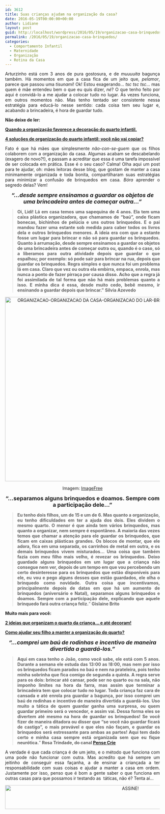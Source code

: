 ```yaml
---
id: 3612
title: Suas crianças ajudam na organização da casa?
date: 2016-05-19T00:00:00+00:00
author: Lidiane
layout: post
guid: http://localhost/wordpress/2016/05/19/organizacao-casa-brinquedos/
permalink: /2016/05/19/organizacao-casa-brinquedos/
categories:
  - Comportamento Infantil
  - Maternidade
  - Organização
  - Rotina da Casa
---
```

<p align="justify">
  Arturzinho está com 3 anos de pura gostosura, e de <em>muuuuita</em> bagunça também. Há momentos em que a casa fica de um jeito que, <em>pelamor</em>, parece que passou uma <em>tisunami</em>! Ok! Estou exagerando… <em>tsc tsc tsc</em>… mas quem é mãe entendeu bem o que eu quis dizer, <em>né</em>? O que tenho feito por aqui é convidá-lo a me ajudar a colocar tudo no lugar. Ás vezes funciona, em outros momentos não. Mas tenho tentado ser consistente nessa estratégia para educá-lo nesse sentido: cada coisa tem seu lugar e, acabando a brincadeira, é hora de guardar tudo.
</p>

<p align="justify">
  <strong>Não deixe de ler:</strong>
</p>

<p align="justify">
  <a href="http://www.bichafemea.com/2012/07/25/organizacao-quarto-infantil/" target="_blank"><strong>Quando a organização favorece a decoração do quarto infantil.</strong></a>
</p>

<p align="justify">
  <a href="http://www.decoracaodacasa.com/organizacao-quarto-infantil-2/" target="_blank"><strong>4 soluções de organização do quarto infantil: você não vai copiar?</strong></a>
</p>

<p align="justify">
  Fato é que há mães que simplesmente <em>não-con-se-guem</em> que os filhos colaborem com a organização da casa. Algumas acabam se descabelando (exagero de novo?!), e passam a acreditar que essa é uma tarefa impossível de ser colocada em prática. Esse é o seu caso? Calma! Olha aqui um post para te ajudar, oh: mães leitoras desse blog, que gostam de manter a casa minimamente organizada e toda bonita, compartilharam suas estratégias para minimizar a confusão de brinquedos em casa. <em>Bóra</em> aprender o segredo delas? Vem!
</p>

<p align="center">
  <strong><em><span style="font-size: large;">“…desde sempre ensinamos a guardar os objetos de uma brincadeira antes de começar outra…”</span></em></strong>
</p>

> <p align="justify">
>   <strong>Oi, Lidi! Lá em casa temos uma sapequina de 4 anos. Ela tem uma caixa plástica organizadora, que chamamos de &#8220;baú&#8221;, onde ficam bonecas, bichinhos de pelúcia e uns outros brinquedos. E o pai mandou fazer uma estante sob medida para caber todos os livros dela e outros brinquedos menores. A ideia era com que a estante fosse um lugar para brincar e não só para guardar os brinquedos. Quanto à arrumação, desde sempre ensinamos a guardar os objetos de uma brincadeira antes de começar outra ou, quando é o caso, só a liberamos para outra atividade depois que guardar o que espalhou; por exemplo: só pode sair para brincar na rua, depois que guardar os brinquedos. Regra simples e que nunca foi um problema lá em casa. Claro que vez ou outra ela embirra, empaca, enrola, mas nunca a ponto de fazer pirraça por causa disso. Acho que a regra já foi assimilada de tal forma que não há mais problemas quanto a isso. E minha dica é essa, desde muito cedo, bebê mesmo, ir ensinando a guardar depois que brincar.”</strong> <strong>Silvia Azevedo</strong>
> </p>

<p align="center">
  <img class="alignnone size-full wp-image-12546" src="http://www.trololodemulher.com.br/blog/wp-content/uploads/2016/05/ORGANIZACAO-ORGANIZACAO-DA-CASA-ORGANIZACAO-DO-LAR-BRINQUEDOS.jpg" alt="ORGANIZACAO-ORGANIZACAO DA CASA-ORGANIZACAO DO LAR-BRINQUEDOS" width="600" height="600" />
</p>

<p align="center">
  Imagem: <a href="http://www.freeimages.com/" target="_blank">ImageFree</a>
</p>

<p align="center">
  <strong><span style="font-size: large;">“…separamos alguns brinquedos e doamos. Sempre com a participação dele…”</span></strong>
</p>

> <p align="justify">
>   <strong>Eu tenho dois filhos, um de 15 e um de 6. Mas quanto a organização, eu tenho dificuldades em ter a ajuda dos dois. Eles dividem o mesmo quarto. O menor é que ainda tem vários brinquedos, mas quanto a organizar, nem sempre é espontâneo. A maioria das vezes temos que chamar a atenção para ele guardar os brinquedos, que ficam em caixas plásticas grandes. Os blocos de montar, que ele adora, fica em uma separada, os carrinhos de metal em outra, e os demais brinquedos vivem misturados&#8230; Uma coisa que também fazia com meu filho mais velho, é revezar os brinquedos. Deixo guardado alguns brinquedos em um lugar que a criança não consegue nem ver, depois de um tempo em que vou percebendo um certo desinteresse para os brinquedos que estão disponíveis para ele, eu vou e pego alguns desses que estão guardados, ele olha o brinquedo como novidade. Outra coisa que incentivamos, principalmente depois de datas em que há um aumento de brinquedos (aniversário e Natal), separamos alguns brinquedos e doamos. Sempre com a participação dele, explicando que aquele brinquedo fará outra criança feliz.</strong>” <strong>Gislaine Brito</strong>
> </p>

<p align="justify">
  <strong>Muito mais para você:</strong>
</p>

<p align="justify">
  <a href="http://www.decoracaodacasa.com/organizacao-quarto-da-crianca/" target="_blank"><strong>2 ideias que organizam o quarto da criança… e até decoram!</strong></a>
</p>

<p align="justify">
  <a href="http://www.decoracaodacasa.com/organizacao-quarto-infantil/" target="_blank"><strong>Como ajudar seu filho a manter a organização do quarto?</strong></a>
</p>

<p align="center">
  <strong><em><span style="font-size: large;">“…comprei um baú de rodinhas e incentivo de maneira divertida a guardá-los.”</span></em></strong>
</p>

> <p align="justify">
>   <strong>Aqui em casa tenho o João, como você sabe, ele está com 5 anos. Durante a semana ele estuda das 13:00 as !8:00, mas nem por isso os brinquedos ficam parados no baú e nem na prateleira, pois tenho minha sobrinha que fica comigo de segunda a quinta. A regra serve para os dois: brincar até cansar, pode ser no quarto ou na sala, não imponho limites na hora da farra, mas assim que terminar a brincadeira tem que colocar tudo no lugar. Toda criança faz cara de cansada e até enrola pra guardar a bagunça, por isso comprei um baú de rodinhas e incentivo de maneira divertida a guardá-los. Uso muito a tática de quem guardar ganha uma surpresa, ou quem guardar primeiro será o vencedor, e assim vai. Dessa forma eles se divertem até mesmo na hora de guardar os brinquedos! Se você fizer de maneira ditadora ou disser que &#8220;se você não guardar ficará de castigo&#8221;, o mais provável e que eles não façam, e guardar os brinquedos será estressante para ambas as partes! Aqui tem dado certo e minha casa sempre está organizada sem que eu fique neurótica.</strong>” <strong>Rosa Trindade, do canal </strong><a href="https://www.youtube.com/user/pscrie" target="_blank"><strong>Pense Crie</strong></a>
> </p>

<p align="justify">
  A verdade é que cada criança é de um jeito, e o método que funciona com uma pode não funcionar com outra. Mas acredito que há sempre um jeitinho de conseguir essa façanha, a de ensinar a criançada a ter responsabilidade com suas coisas e ajudar a manter a casa em ordem. Justamente por isso, penso que é bom a gente saber o que funciona em outras casas para que possamos ir testando as  táticas, não é? Tenta aí…
</p>

<p align="center">
  <a href="http://feedburner.google.com/fb/a/mailverify?uri=blogBichaFemea&loc=en_US" target="_blank"><img class="alignnone size-full wp-image-10439" src="http://www.trololodemulher.com.br/blog/wp-content/uploads/2014/09/ASSINE.png" alt="ASSINE!" width="800" height="78" /></a>
</p>

<p align="justify">
